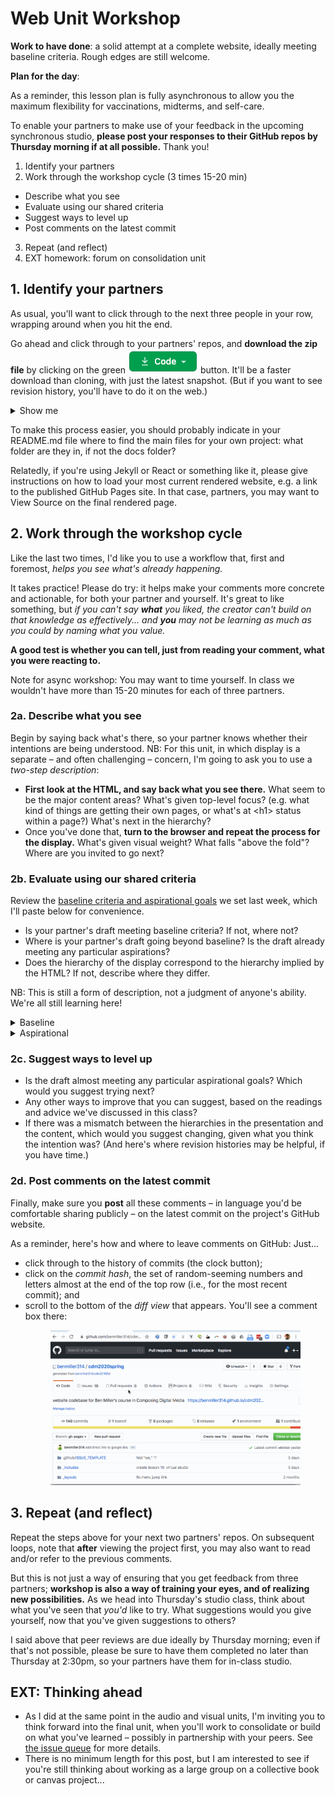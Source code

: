 
# Web Unit Workshop

**Work to have done**: a solid attempt at a complete website, ideally meeting baseline criteria. Rough edges are still welcome.

**Plan for the day**:

<div class="alert alert-danger">
<p>As a reminder, this lesson plan is fully asynchronous to allow you the maximum flexibility for vaccinations, midterms, and self-care.</p>

<p>To enable your partners to make use of your feedback in the upcoming synchronous studio, <strong>please post your responses to their GitHub repos by Thursday morning if at all possible.</strong> Thank you!</p>
</div>

1. Identify your partners
2. Work through the workshop cycle (3 times 15-20 min)
  - Describe what you see
  - Evaluate using our shared criteria
  - Suggest ways to level up
  - Post comments on the latest commit
3. Repeat (and reflect)
4. EXT homework: forum on consolidation unit

## 1. Identify your partners
As usual, you'll want to click through to the next three people in your row, wrapping around when you hit the end.




Go ahead and click through to your partners' repos, and **download the zip file** by clicking on the green <img class="d-inline-block" src="../assets/img/github-code-btn.png" alt="code" /> button. It'll be a faster download than cloning, with just the latest snapshot. (But if you want to see revision history, you'll have to do it on the web.)

<details><summary>Show me</summary>
<figure><img src="../assets/img/github--clone-code-zip.png" alt="Code button to clone repo; also includes the URL to use with the command line." /></figure>
</details>

<div class="alert alert-info">
<p>To make this process easier, you should probably indicate in your README.md file where to find the main files for your own project: what folder are they in, if not the docs folder?</p>

<p>Relatedly, if you're using Jekyll or React or something like it, please give instructions on how to load your most current rendered website, e.g. a link to the published GitHub Pages site. In that case, partners, you may want to View Source on the final rendered page.</p>
</div>


## 2. Work through the workshop cycle

Like the last two times, I'd like you to use a workflow that, first and foremost, *helps you see what's already happening.*  

It takes practice! Please do try: it helps make your comments more concrete and actionable, for both your partner and yourself. It's great to like something, but _if you can't say **what** you liked, the creator can't build on that knowledge as effectively... and **you** may not be learning as much as you could by naming what you value._

**A good test is whether you can tell, just from reading your comment, what you were reacting to.**

<div class="alert alert-warning">Note for async workshop: You may want to time yourself. In class we wouldn't have more than 15-20 minutes for each of three partners.
</div>

### 2a. Describe what you see
Begin by saying back what's there, so your partner knows whether their intentions are being understood. NB: For this unit, in which display is a separate – and often challenging – concern, I'm going to ask you to use a <em>two-step description</em>:

* **First look at the HTML, and say back what you see there.** What seem to be the major content areas? What's given top-level focus? (e.g. what kind of things are getting their own pages, or what's at &lt;h1&gt; status within a page?) What's next in the hierarchy?
* Once you've done that, **turn to the browser and repeat the process for the display.** What's given visual weight? What falls "above the fold"? Where are you invited to go next?

### 2b. Evaluate using our shared criteria

Review the [baseline criteria and aspirational goals](http://bit.ly/cdm2021spring-notes#heading=h.9ab0yoso6slh) we set last week, which I'll paste below for convenience.

* Is your partner's draft meeting baseline criteria? If not, where not?
* Where is your partner's draft going beyond baseline? Is the draft already meeting any particular aspirations?
* Does the hierarchy of the display correspond to the hierarchy implied by the HTML? If not, describe where they differ.

NB: This is still a form of description, not a judgment of anyone's ability. We're all still learning here!

<details><summary>Baseline</summary>
For a minimum grade of B, all projects for this unit must…
<ul><li>Use arrangement, size, color, visual rhythm, and/or contrast to focus viewers' attention.</li>
<li>Include at least 2-3 navigable html locations (multiple pages, or multiple scrolling locations on the same page)</li>
<li>Have a clear mode of navigation among the pages (no dead ends)</li>
<li>Include a sitewide css stylesheet (i.e. an organized visual theme)</li>
<li>Include at least one legally useable image, with alt text</li>
<li>Successfully display locally in a web browser</li>
<li>For all of the above, argue in the reflection why you did what you did – or what you would do if you had more time</li>
<li>Use meaningful commit messages that say what’s changing (or even why)</li></ul>
</details>

<details><summary>Aspirational</summary>
To target (but not guarantee) a grade above a B, the best projects for this unit may do some (but probably not all!) of the following:

<em>Media Files</em>
<ul><li>Include playable media: <code>&lt;audio&gt;</code>,  <code>&lt;video&gt;</code>, <code>&lt;iframe&gt;</code>)</li>
<li>Use many images, laid out in a clear pattern (e.g. grid, alternating left/right)</li>
<li>Optimize image filetypes, resolutions, and file sizes for faster loading</li>
<li>Make or modify your own multimedia content (e.g. graphics, audio, video)</li>
<li>Have a system to display other sorts of media files from the browser (docs, pdfs, etc)</li></ul>

<em>Dynamism</em>
<ul><li>Use responsive design (e.g. <code>@media</code> queries, <code>flex-wrap</code>, <code>auto-fill</code>, etc) to dynamically resize elements based on viewport width</li>
<li>Animate HTML elements via JavaScript (e.g. image carousel) or CSS (e.g. <code>:hover</code> / <code>:focus</code> events)</li>
<li>Add interactivity via JavaScript (e.g. on-click events) or other ways to receive information from site visitors (e.g. mailto: links, forms)</li>
<li>Include a loadable alternate stylesheet / theme (e.g. dark mode, high-contrast) if you can explain why it’s helpful in your reflection (e.g. does it make the site more accessible? Is it a print stylesheet?)</li>
</ul>

<em>Coding</em>
<ul><li>Use Flexbox or Grid (or Float) layouts</li>
<li>Use advanced navigation, e.g. drop-down menu, tabs, or sticky nav bar</li>
<li>Condense your CSS stylesheet to the best of your ability</li>
<li>Use Jekyll to minimize repetition in your HTML through templates and variables</li>
<li>Use a web framework to build your website (angular, react, etc. but also bootstrap, skeleton, etc, depending on your level)</li>
<li>Use JavaScript for anything at all</li>
<li>Add comments, whitespace, and other formatting to code to make it more readable</li>
</ul>

<em>Audience Engagement</em>
<ul><li>Use best practices for accessible design (see W3's Four Principles and the WAVE web accessibility evaluation tool)</li>
<li>Design for mobile devices (e.g. with <code>@media</code>)</li>
<li>Load site publicly over the internet (e.g. with GitHub Pages)</li>
<li>Have a clear, consistent theme for your website’s content</li>
<li>Apply visual unit knowledge about fonts and how they convey which message or how certain fonts pair together</li>
</ul>

<em>Reflection</em>
<ul>
<li>Make a clear argument in your reflection as to why you met enough of the aspirational criteria to be stretching the abilities you came in with</li>
<li>Justify the website's structure for its intended purpose / audience</li>
<li>(For all of the above, argue in the reflection why you did what you did – or what you would do if you had more time)</li>
</ul>
</details>

### 2c. Suggest ways to level up

* Is the draft almost meeting any particular aspirational goals? Which would you suggest trying next?
* Any other ways to improve that you can suggest, based on the readings and advice we've discussed in this class?
* If there was a mismatch between the hierarchies in the presentation and the content, which would you suggest changing, given what you think the intention was? (And here's where revision histories may be helpful, if you have time.)

### 2d. Post comments on the latest commit
Finally, make sure you **post** all these comments – in language you'd be comfortable sharing publicly – on the latest commit on the project's GitHub website.

As a reminder, here's how and where to leave comments on GitHub: Just...

* click through to the history of commits (the clock button);
* click on the _commit hash_, the set of random-seeming numbers and letters almost at the end of the top row (i.e., for the most recent commit); and
* scroll to the bottom of the _diff view_ that appears. You'll see a comment box there: <figure><img src="../assets/img/github--comment-on-commit.gif" alt="screencast of the three steps just described"/></figure>


## 3. Repeat (and reflect)
Repeat the steps above for your next two partners' repos. On subsequent loops, note that **after** viewing the project first, you may also want to read and/or refer to the previous comments.

But this is not just a way of ensuring that you get feedback from three partners; **workshop is also a way of training your eyes, and of realizing new possibilities.** As we head into Thursday's studio class, think about what you've seen that _you'd_ like to try. What suggestions would you give yourself, now that you've given suggestions to others?


<div class="alert alert-warning">
I said above that peer reviews are due ideally by Thursday morning; even if that's not possible, please be sure to have them completed no later than Thursday at 2:30pm, so your partners have them for in-class studio.
</div>

## EXT: Thinking ahead
* As I did at the same point in the audio and visual units, I'm inviting you to think forward into the final unit, when you'll work to consolidate or build on what you've learned – possibly in partnership with your peers. See <a href="{{site.github.issues_url}}">the issue queue</a> for more details.
* There is no minimum length for this post, but I am interested to see if you're still thinking about working as a large group on a collective book or canvas project...

